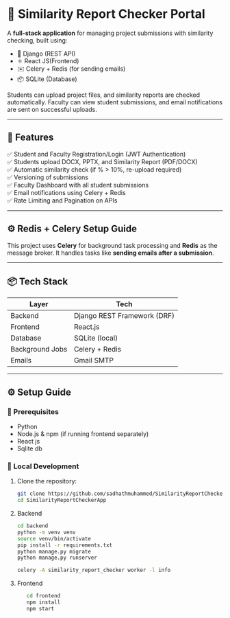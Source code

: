 # 📁 Similarity Report Checker Portal

A **full-stack application** for managing project submissions with similarity checking, built using:

- 🐍 Django (REST API)
- ⚛️ React JS(Frontend)
- ✉️ Celery + Redis (for sending emails)
- 📦 SQLite (Database)

Students can upload project files, and similarity reports are checked automatically. Faculty can view student submissions, and email notifications are sent on successful uploads.

---

## 🚀 Features

✅ Student and Faculty Registration/Login (JWT Authentication)  
✅ Students upload DOCX, PPTX, and Similarity Report (PDF/DOCX)  
✅ Automatic similarity check (if % > 10%, re-upload required)  
✅ Versioning of submissions  
✅ Faculty Dashboard with all student submissions  
✅ Email notifications using Celery + Redis  
✅ Rate Limiting and Pagination on APIs  

---
## ⚙️ Redis + Celery Setup Guide

This project uses **Celery** for background task processing and **Redis** as the message broker. It handles tasks like **sending emails after a submission**.

---

## 📦 Tech Stack

| Layer           | Tech                        |
|-----------------|-----------------------------|
| Backend         | Django REST Framework (DRF) |
| Frontend        | React.js                    |
| Database        | SQLite (local)              |
| Background Jobs | Celery + Redis              |
| Emails          | Gmail SMTP                  |
---


## ⚙️ Setup Guide

### 🐳 Prerequisites
- Python
- Node.js & npm (if running frontend separately)
- React js
- Sqlite db

### 🚀 Local Development

1. Clone the repository:
   ```bash
   git clone https://github.com/sadhathmuhammed/SimilarityReportCheckerApp.git
   cd SimilarityReportCheckerApp
   ```
2. Backend 
    ```bash
    cd backend
    python -m venv venv
    source venv/bin/activate
    pip install -r requirements.txt
    python manage.py migrate
    python manage.py runserver 
    ```
    ```bash
    celery -A similarity_report_checker worker -l info
    ```
3. Frontend
    ```bash
       cd frontend
       npm install
       npm start
      ```


